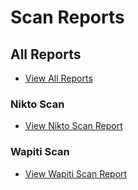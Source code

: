 # Scan Reports

## All Reports

- [View All Reports](https://raw.githack.com/dotCMS/core-test-results/release-23.06/pentest/2023-07-10-release-23.06/index.html)
### Nikto Scan

- [View Nikto Scan Report](https://raw.githack.com/dotCMS/core-test-results/release-23.06/pentest/2023-07-10-release-23.06/nikto_scan.html)
### Wapiti Scan

- [View Wapiti Scan Report](https://raw.githack.com/dotCMS/core-test-results/release-23.06/pentest/2023-07-10-release-23.06/wapiti_scan.html)
